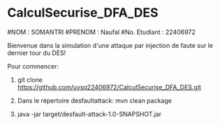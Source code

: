 # CalculSecurise_DFA_DES

#NOM            : SOMANTRI
#PRENOM         : Naufal
#No. Etudiant   : 22406972

Bienvenue dans la simulation d'une attaque par injection de faute sur le dernier tour du DES!

Pour commencer:

1. git clone https://github.com/uvsq22406972/CalculSecurise_DFA_DES.git

2. Dans le répertoire desfaultattack: mvn clean package

3. java -jar target/desfault-attack-1.0-SNAPSHOT.jar
